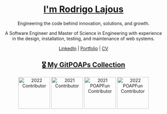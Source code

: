 <div align="center">
  <h1><a href="https://www.navarrolajous.com">I'm Rodrigo Lajous</a></h1>
  <p>Engineering the code behind innovation, solutions, and growth.</p>
  <p>A Software Engineer and Master of Science in Engineering with experience in the design, installation, testing, and maintenance of web systems.</p>
</div>

<div align="center">
  <a href="www.linkedin.com/in/rodrigo-manuel-navarro-lajous">LinkedIn</a> | 
  <a href="https://www.navarrolajous.com/">Portfolio</a> | 
  <a href="https://www.navarrolajous.com/resume.pdf">CV</a>
</div>


<h2 align="center"><a href="https://www.gitpoap.io/p/0x8c775808fffbb99208452698bc619cf9d07d8b2e">🎖 My GitPOAPs Collection</a></h2>
<p align="center">
  <a href="https://www.gitpoap.io/gp/49"><img src="https://assets.poap.xyz/gitpoap-2022-poapgallery-contributor-2022-logo-1649268307923.png" alt="2022 Contributor" height="100" width="100"></a>
  <a href="https://www.gitpoap.io/gp/48"><img src="https://assets.poap.xyz/gitpoap-2021-poapgallery-contributor-2021-logo-1649268211499.png" alt="2021 Contributor" height="100" width="100"></a>
  <a href="https://www.gitpoap.io/gp/27"><img src="https://assets.poap.xyz/gitpoap-2021-poapfun-contributor-2021-logo-1649266585011.png" alt="2021 POAPFun Contributor" height="100" width="100"></a>
  <a href="https://www.gitpoap.io/gp/28"><img src="https://assets.poap.xyz/gitpoap-2022-poapfun-contributor-2022-logo-1649266640542.png" alt="2022 POAPFun Contributor" height="100" width="100"></a>
</p>
